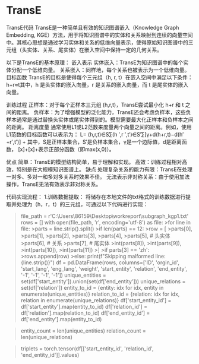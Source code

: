 # TransE
TransE代码
TransE是一种简单且有效的知识图谱嵌入（Knowledge Graph Embedding, KGE）方法，用于将知识图谱中的实体和关系映射到连续的向量空间中。其核心思想是通过学习实体和关系的低维向量表示，使得原始知识图谱中的三元组（头实体、关系、尾实体）在嵌入空间中保持一定的几何关系。

以下是TransE的基本原理：
嵌入表示
实体嵌入：TransE为知识图谱中的每个实体分配一个低维向量。
关系嵌入：同样地，每个关系也被表示为一个低维向量。
目标函数
TransE的目标是使得每个三元组（h, r, t）在嵌入空间中满足以下条件：h+r≈t其中，h 是头实体的嵌入向量，r 是关系的嵌入向量，而 t 是尾实体的嵌入向量。

训练过程
正样本：对于每个正样本三元组 (h,r,t)，TransE尝试最小化 h+r 和 t 之间的距离。
负样本：为了增强模型的泛化能力，TransE还会考虑负样本，这些负样本通常是通过替换头实体或尾实体得到的。模型需要最大化正样本和负样本之间的距离。
距离度量
通常使用L1或L2范数来度量两个向量之间的距离。例如，使用L1范数的目标函数可以表示为：
    L= (h,r,t)∈S∑(h ′,r ′,t′)∈S′∑[γ+d(h+r,t)−d(h′+r′,t′)] +
​
其中，S是正样本集合，S′是负样本集合，γ是一个边际值，d是距离函数，
[x]+[x]+表示正部分函数（即max(x,0)）。

优点
简单：TransE的模型结构简单，易于理解和实现。
高效：训练过程相对高效，特别是在大规模知识图谱上。
缺点
处理复杂关系的能力有限：TransE在处理一对多、多对一和多对多关系时效果不佳。
无法表示非对称关系：由于使用加法操作，TransE无法有效表示非对称关系。

代码实现流程：
1.训练数据提取：
  将储存在本地文件的txt格式的训练数据进行提取并处理为（h，r，t）的三元组，可通过以下代码进行实现：
>file_path = r'C:\Users\86159\Desktop\workreport\subgraph_kgp1.txt'
>rows = []
>with open(file_path, 'r', encoding='utf-8') as file:
    >for line in file:
        >parts = line.strip().split()
        >if len(parts) == 12:
            >row = [
                >parts[0],
                >parts[1],
                >parts[2],
                >parts[3],
                >parts[4],
                >parts[5],  # 头实体
                >parts[6],  # 关系
                >parts[7],  # 尾实体
                >int(parts[8]),
                >int(parts[9]),
                >int(parts[10]),
                >int(parts[11])
            >]
            >if parts[3] == 'zh':
                >rows.append(row)
        >else:
            print(f"Skipping malformed line: {line.strip()}")
>df = pd.DataFrame(rows, columns=['ID', 'orgin_id', 'start_lang', 'eng_lang', 'weight', 'start_entity', 'relation', 'end_entity', '-1', '-1', '-1', '-1'])
>unique_entities = set(df['start_entity']).union(set(df['end_entity']))
>unique_relations = set(df['relation'])
>entity_to_id = {entity: idx for idx, entity in enumerate(unique_entities)}
>relation_to_id = {relation: idx for idx, relation in enumerate(unique_relations)}
>df['start_entity_id'] = df['start_entity'].map(entity_to_id)
>df['relation_id'] = df['relation'].map(relation_to_id)
>df['end_entity_id'] = df['end_entity'].map(entity_to_id)

>entity_count = len(unique_entities)
>relation_count = len(unique_relations)

>triplets = torch.tensor(df[['start_entity_id', 'relation_id', 'end_entity_id']].values)
